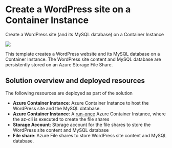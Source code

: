 # Create a WordPress site on a Container Instance

Create a WordPress site (and its MySQL database) on a Container Instance

<a href="https://portal.azure.com/#create/Microsoft.Template/uri/https%3A%2F%2Fraw.githubusercontent.com%2FAzureForEducation%2Fdemo-itmarketplace%2Fmaster%2Ftemplates%2Fpackage2-aci-wordpress%2Fazuredeploy.json" target="_blank">
    <img src="http://azuredeploy.net/deploybutton.png"/>
</a>

This template creates a WordPress website and its MySQL database on a Container Instance. The WordPress site content and MySQL database are persistently stored on an Azure Storage File Share.

## Solution overview and deployed resources

The following resources are deployed as part of the solution

+ **Azure Container Instance**: Azure Container Instance to host the WordPress site and the MySQL database.
+ **Azure Container Instance**: A [run-once](https://docs.microsoft.com/en-us/azure/container-instances/container-instances-restart-policy#container-restart-policy) Azure Container Instance, where the az-cli is executed to create the file shares
+ **Storage Account**: Storage account for the file shares to store the WordPress site content and MySQL database
+ **File share**: Azure File shares to store WordPress site content and MySQL database.